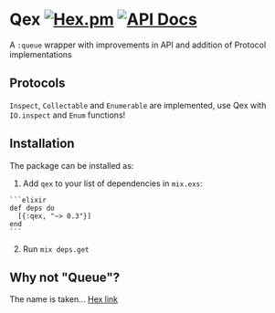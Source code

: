 # Qex [![Hex.pm](https://img.shields.io/hexpm/v/qex.svg)](https://hex.pm/packages/qex) [![API Docs](https://img.shields.io/badge/api-docs-blue.svg?style=flat)](https://hexdocs.pm/qex/Qex.html)

A `:queue` wrapper with improvements in API and addition of Protocol implementations

## Protocols

`Inspect`, `Collectable` and `Enumerable` are implemented,
use Qex with `IO.inspect` and `Enum` functions!

## Installation

The package can be installed as:

  1. Add `qex` to your list of dependencies in `mix.exs`:

    ```elixir
    def deps do
      [{:qex, "~> 0.3"}]
    end
    ```

  2. Run `mix deps.get`

## Why not "Queue"?

The name is taken... [Hex link](https://hex.pm/packages/queue)
